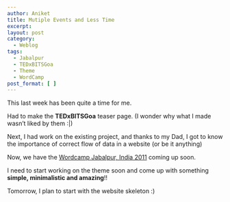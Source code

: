 ```yaml
---
author: Aniket
title: Mutiple Events and Less Time
excerpt:
layout: post
category:
  - Weblog
tags:
  - Jabalpur
  - TEDxBITSGoa
  - Theme
  - WordCamp
post_format: [ ]
---
```

This last week has been quite a time for me.

Had to make the **TEDxBITSGoa** teaser page. (I wonder why what I made wasn’t liked by them :|)

Next, I had work on the existing project, and thanks to my Dad, I got to know the importance of correct flow of data in a website (or be it anything)

Now, we have the [Wordcamp Jabalpur, India 2011][1] coming up soon.

I need to start working on the theme soon and come up with something **simple, minimalistic and amazing**!!

Tomorrow, I plan to start with the website skeleton :)

 [1]: http://2011.jabalpur.wordcamp.org/ "Wordcamp Jabalpur, India"